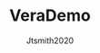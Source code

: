 ---
layout: post
repolink: "https://github.com/jtsmith2020/verademo-java"
title: "VeraDemo"
description: "Sample insecure application written in Java and Javascript, showing vulnerabilities in realistic Java code."
author: "Jtsmith2020"
author-link: "https://github.com/jtsmith2020/"
content-type: "insecure_applications"
repo: "github"
repo_title: "VeraDemo"
---